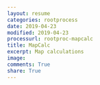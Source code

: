 ```yaml
---
layout: resume
categories: rootprocess
date: 2019-04-23
modified: 2019-04-23
processurl: rootproc-mapcalc
title: MapCalc
excerpt: Map calculations
image: 
comments: True
share: True
---
```

